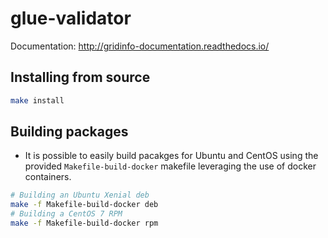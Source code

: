 # glue-validator

Documentation: http://gridinfo-documentation.readthedocs.io/

## Installing from source

```sh
make install
```

## Building packages

* It is possible to easily build pacakges for Ubuntu and CentOS using
  the provided `Makefile-build-docker` makefile leveraging the use of
  docker containers.

```sh
# Building an Ubuntu Xenial deb
make -f Makefile-build-docker deb
# Building a CentOS 7 RPM
make -f Makefile-build-docker rpm
```

